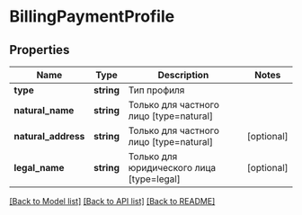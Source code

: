 # BillingPaymentProfile

## Properties
Name | Type | Description | Notes
------------ | ------------- | ------------- | -------------
**type** | **string** | Тип профиля | 
**natural_name** | **string** | Только для частного лицо [type&#x3D;natural] | 
**natural_address** | **string** | Только для частного лицо [type&#x3D;natural] | [optional] 
**legal_name** | **string** | Только для юридического лица [type&#x3D;legal] | [optional] 

[[Back to Model list]](../README.md#documentation-for-models) [[Back to API list]](../README.md#documentation-for-api-endpoints) [[Back to README]](../README.md)


